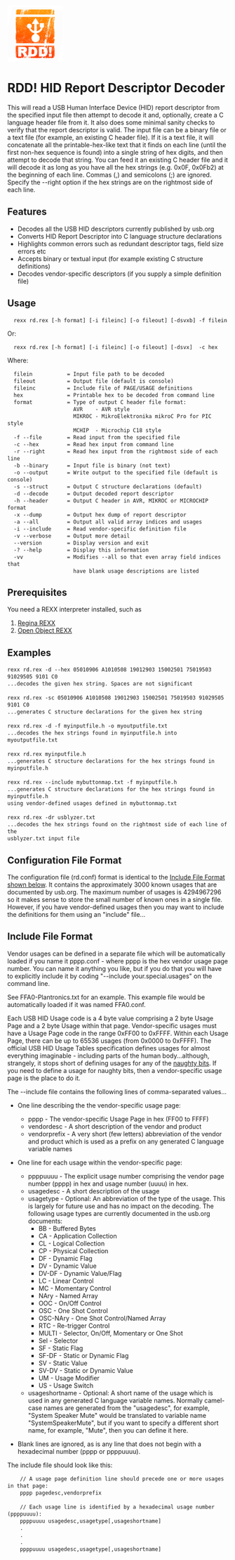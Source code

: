 ![RDD! icon](images/rdd-128x128-nobg.png)

# RDD! HID Report Descriptor Decoder

This will read a USB Human Interface Device (HID) report descriptor from the
specified input file then attempt to decode it and, optionally, create a
C language header file from it. It also does some minimal sanity checks
to verify that the report descriptor is valid.  The input file can be a
binary file or a text file (for example, an existing C header file). If
it is a text file, it will concatenate all the printable-hex-like text
that it finds on each line (until the first non-hex sequence is found)
into a single string of hex digits, and then attempt to decode that string.
You can feed it an existing C header file and it will decode it as long
as you have all the hex strings (e.g. 0x0F, 0x0Fb2) at the beginning of
each line. Commas (,) and semicolons (;) are ignored. Specify the --right
option if the hex strings are on the rightmost side of each line.


## Features

* Decodes all the USB HID descriptors currently published by usb.org
* Converts HID Report Descriptor into C language structure declarations
* Highlights common errors such as redundant descriptor tags, field size errors etc
* Accepts binary or textual input (for example existing C structure definitions)
* Decodes vendor-specific descriptors (if you supply a simple definition file)


## Usage

      rexx rd.rex [-h format] [-i fileinc] [-o fileout] [-dsvxb] -f filein

Or:

      rexx rd.rex [-h format] [-i fileinc] [-o fileout] [-dsvx]  -c hex

Where:

      filein           = Input file path to be decoded
      fileout          = Output file (default is console)
      fileinc          = Include file of PAGE/USAGE definitions
      hex              = Printable hex to be decoded from command line
      format           = Type of output C header file format:
                         AVR    - AVR style
                         MIKROC - MikroElektronika mikroC Pro for PIC style
                         MCHIP  - Microchip C18 style
      -f --file        = Read input from the specified file
      -c --hex         = Read hex input from command line
      -r --right       = Read hex input from the rightmost side of each line
      -b --binary      = Input file is binary (not text)
      -o --output      = Write output to the specified file (default is console)
      -s --struct      = Output C structure declarations (default)
      -d --decode      = Output decoded report descriptor
      -h --header      = Output C header in AVR, MIKROC or MICROCHIP format
      -x --dump        = Output hex dump of report descriptor
      -a --all         = Output all valid array indices and usages
      -i --include     = Read vendor-specific definition file
      -v --verbose     = Output more detail
      --version        = Display version and exit
      -? --help        = Display this information
      -vv              = Modifies --all so that even array field indices that
                         have blank usage descriptions are listed

## Prerequisites

You need a REXX interpreter installed, such as
  1. [Regina REXX](http://regina-rexx.sourceforge.net)
  2. [Open Object REXX](http://www.oorexx.org/)


## Examples

    rexx rd.rex -d --hex 05010906 A1010508 19012903 15002501 75019503 91029505 9101 C0
    ...decodes the given hex string. Spaces are not significant

    rexx rd.rex -sc 05010906 A1010508 19012903 15002501 75019503 91029505 9101 C0
    ...generates C structure declarations for the given hex string

    rexx rd.rex -d -f myinputfile.h -o myoutputfile.txt
    ...decodes the hex strings found in myinputfile.h into myoutputfile.txt

    rexx rd.rex myinputfile.h
    ...generates C structure declarations for the hex strings found in myinputfile.h

    rexx rd.rex --include mybuttonmap.txt -f myinputfile.h
    ...generates C structure declarations for the hex strings found in myinputfile.h 
    using vendor-defined usages defined in mybuttonmap.txt

    rexx rd.rex -dr usblyzer.txt
    ...decodes the hex strings found on the rightmost side of each line of the
    usblyzer.txt input file

## Configuration File Format

The configuration file (rd.conf) format is identical to the [Include File Format shown below](#include-file-format).
It contains the approximately 3000 known usages that are documented by usb.org.
The maximum number of usages is 4294967296 so it makes sense to store the small number of
known ones in a single file. However, if you have vendor-defined usages then you may want to include the 
definitions for them using an "include" file...


## Include File Format

Vendor usages can be defined in a separate file which will be automatically loaded if you name it
pppp.conf - where pppp is the hex vendor usage page number. You can name it anything you like, but if you do that you will
have to explicitly include it by coding "--include your.special.usages" on the command line.

See FFA0-Plantronics.txt for an example. This example file would be automatically loaded if it was named FFA0.conf.

Each USB HID Usage code is a 4 byte value comprising a 2 byte Usage Page and a 2 byte Usage within that page. Vendor-specific usages must have a Usage Page code in the range 0xFF00 to 0xFFFF. Within each Usage Page, there can be up to 65536 usages (from 0x0000 to 0xFFFF). The official USB HID Usage Tables specification defines usages for almost everything imaginable - including parts of the human body...although, strangely, it stops short of defining usages for any of the [naughty bits](http://en.wiktionary.org/wiki/naughty_bit). If you need to define a usage for naughty bits, then a vendor-specific usage page is the place to do it.

The --include file contains the following lines of comma-separated values...

* One line describing the the vendor-specific usage page:
    * pppp - The vendor-specific Usage Page in hex (FF00 to FFFF)
    * vendordesc - A short description of the vendor and product
    * vendorprefix - A very short (few letters) abbreviation of the vendor and product which is used as a prefix on any generated C language variable names

* One line for each usage within the vendor-specific page:
    * ppppuuuu - The explicit usage number comprising the vendor page number (pppp) in hex and usage number (uuuu) in hex.
    * usagedesc - A short description of the usage
    * usagetype - Optional: An abbreviation of the type of the usage. This is largely for future use and has no impact on the decoding. The following usage types are currently documented in the usb.org documents:
        * BB - Buffered Bytes
        * CA - Application Collection
        * CL - Logical Collection
        * CP - Physical Collection
        * DF - Dynamic Flag
        * DV - Dynamic Value
        * DV-DF - Dynamic Value/Flag
        * LC - Linear Control
        * MC - Momentary Control
        * NAry - Named Array
        * OOC - On/Off Control
        * OSC - One Shot Control
        * OSC-NAry - One Shot Control/Named Array
        * RTC - Re-trigger Control
        * MULTI - Selector, On/Off, Momentary or One Shot
        * Sel - Selector
        * SF - Static Flag
        * SF-DF - Static or Dynamic Flag
        * SV - Static Value
        * SV-DV - Static or Dynamic Value
        * UM - Usage Modifier
        * US - Usage Switch
    * usageshortname - Optional: A short name of the usage which is used in any generated C language variable names. Normally camel-case names are generated from the "usagedesc", for example, "System Speaker Mute" would be translated to variable name
    "SystemSpeakerMute", but if you want to specify a different short name, for example, "Mute", then you can define it here.

* Blank lines are ignored, as is any line that does not begin with a hexadecimal number (pppp or ppppuuuu).

The include file should look like this:

        // A usage page definition line should precede one or more usages in that page:
        pppp pagedesc,vendorprefix

        // Each usage line is identified by a hexadecimal usage number (ppppuuuu):
        ppppuuuu usagedesc,usagetype[,usageshortname]
        .
        .
        .
        ppppuuuu usagedesc,usagetype[,usageshortname]
